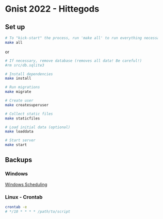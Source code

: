 # Gnist 2022 - Hittegods

## Set up

```bash
# To "kick-start" the process, run 'make all' to run everything necessary and start the server
make all
```
or
```bash
# If necessary, remove database (removes all data! Be careful!)
#rm src/db.sqlite3

# Install dependencies
make install

# Run migrations
make migrate

# Create user
make createsuperuser

# Collect static files
make staticfiles

# Load initial data (optional)
make loaddata

# Start server
make start
```

## Backups

### Windows

[Windows Scheduling](https://www.esri.com/arcgis-blog/products/product/analytics/scheduling-a-python-script-or-model-to-run-at-a-prescribed-time/)

### Linux - Crontab

```bash
crontab -e
# */10 * * * * /path/to/script
```
